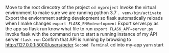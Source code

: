 Move to the root direcotry of the project
```cd myproject```
Invoke the virtual environment to make sure we are running python 3.7
```. venv/bin/activate```
Export the enviornment setting development so flask automatically reloads when I make changes
```export FLASK_ENV=development```
Export server.py as the app so flask run know what file to run
```export FLASK_APP=server.py```
Invoke flask with the command run to start a running instance of my API server
```flask run```
Confirm that API is running by browsing to http://127.0.0.1:5000/users/peter
```Second Terminal```
cd into my-app
yarn start